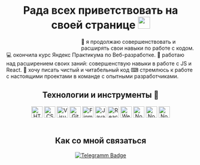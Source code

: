 
<h1 align="center">Рада всех приветствовать на своей странице  
<img src="https://github.com/blackcater/blackcater/raw/main/images/Hi.gif" height="32"/></h1>


<div style="margin-left:200px">🔎 я продолжаю совершенствовать и расширять свои навыки по работе с кодом.</div>
💻 окончила курс Яндекс Практикума по Веб-разработке. 
💼 работаю над расширением своих заний: совершенствую навыки в работе с JS и React.
🤗 хочу писать чистый и читабельный код
⌨ стремлюсь к работе с настоящими проектами в команде с опытными разработчиками.

  
<br>
<h2 align="center">Технологии и инструменты 🔧</h2> 

<div align="center">
<img   alt ='HTML' width ='30px' src ='https://upload.wikimedia.org/wikipedia/commons/thumb/3/38/HTML5_Badge.svg/1024px-HTML5_Badge.svg.png'>
<img   alt ='CSS' width ='30px' src ='https://cdn.pixabay.com/photo/2016/11/19/23/00/css3-1841590_1280.png'>
<img   alt ='VisualStudioCode' width ='30px' src ='https://miro.medium.com/max/1200/1*AmHbL-hnvRD6JJGruVu64A.png'>
<img   alt ='GitHub' width ='30px' src ='https://avatars.mds.yandex.net/i?id=ee4313d305f77272934966bbb7fff6b3-5507408-images-thumbs&n=13'>
<img   alt ='Figma' width ='30px' src ='https://camo.githubusercontent.com/e228fb3f80e8c19d478460aed0a4562c76b1363a4d33bba2f75e1914fb4dae48/68747470733a2f2f342e62702e626c6f6773706f742e636f6d2f2d4c694a5a35493845374b382f5849655f47654935676c492f41414141414141414975772f34417775386a3872305038544b42587a797879736c484566706c4f6c4b392d3651434b34424741595943772f73313630302f69636f6e2532426669676d61253242766563746f722e706e67'>
<img   alt ='JavaScript' width ='30px' src ='https://www.cischool.ru/wp-content/uploads/2021/04/Depositphotos_41138921_l-2015.jpg'>
<img   alt ='React' width ='30px' src ='https://magantigroupllc.com/images/tech-logos/react-native.png'>
<img   alt ='Webpack' width ='30px' src ='https://depix.ru/uploads/Page/246/webpack.svg'>
<img   alt ='Node' width ='30px' src ='https://green-api.com/integrations/img/nodejs.png'>
<img   alt ='Node' width ='30px' src ='https://www.nesabamedia.com/wp-content/uploads/2018/12/Postman-Logo-1.png'> 
<img   alt ='Node' width ='30px' src ='https://w1.pngwing.com/pngs/711/379/png-transparent-green-grass-mongodb-database-documentoriented-database-dashboard-nosql-bson-javascript-thumbnail.png'>
  </div>
 

<br>
<h2 align="center">Как со мной связаться</h2>

<div id="badges" align="center">
  <a href="https://t.me/Axineymis">
    <img src="https://img.shields.io/badge/Telegramm-blue?style=for-the-badge&logo=telegramm&logoColor=white" alt="Telegramm Badge"/>
  </a>
</div>

